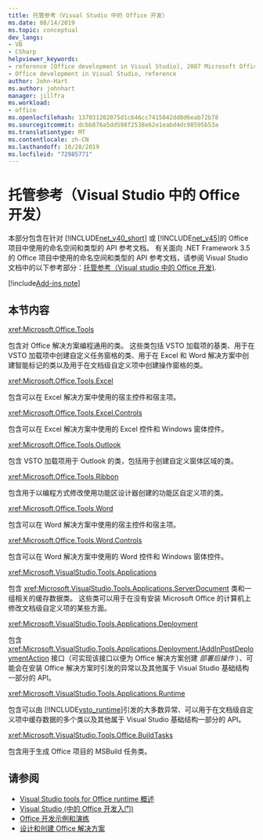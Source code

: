 ```yaml
---
title: 托管参考（Visual Studio 中的 Office 开发）
ms.date: 08/14/2019
ms.topic: conceptual
dev_langs:
- VB
- CSharp
helpviewer_keywords:
- reference [Office development in Visual Studio], 2007 Microsoft Office system
- Office development in Visual Studio, reference
author: John-Hart
ms.author: johnhart
manager: jillfra
ms.workload:
- office
ms.openlocfilehash: 137031202075d1c646cc7415042dd8d6eab72b78
ms.sourcegitcommit: dcbb876a5dd598f2538e62e1eabd4dc98595b53a
ms.translationtype: MT
ms.contentlocale: zh-CN
ms.lasthandoff: 10/28/2019
ms.locfileid: "72985771"
---
```

# <a name="managed-reference-office-development-in-visual-studio"></a>托管参考（Visual Studio 中的 Office 开发）
  本部分包含在针对 [!INCLUDE[net_v40_short](../sharepoint/includes/net-v40-short-md.md)] 或 [!INCLUDE[net_v45](includes/net-v45-md.md)]的 Office 项目中使用的命名空间和类型的 API 参考文档。 有关面向 .NET Framework 3.5 的 Office 项目中使用的命名空间和类型的 API 参考文档，请参阅 Visual Studio 文档中的以下参考部分：[托管参考（Visual studio 中的 Office 开发)](managed-reference-office-development-in-visual-studio.md).

[!include[Add-ins note](includes/addinsnote.md)]

## <a name="in-this-section"></a>本节内容
 <xref:Microsoft.Office.Tools>

 包含对 Office 解决方案编程通用的类。 这些类包括 VSTO 加载项的基类、用于在 VSTO 加载项中创建自定义任务窗格的类、用于在 Excel 和 Word 解决方案中创建智能标记的类以及用于在文档级自定义项中创建操作窗格的类。

 <xref:Microsoft.Office.Tools.Excel>

 包含可以在 Excel 解决方案中使用的宿主控件和宿主项。

 <xref:Microsoft.Office.Tools.Excel.Controls>

 包含可以在 Excel 解决方案中使用的 Excel 控件和 Windows 窗体控件。

 <xref:Microsoft.Office.Tools.Outlook>

 包含 VSTO 加载项用于 Outlook 的类，包括用于创建自定义窗体区域的类。

 <xref:Microsoft.Office.Tools.Ribbon>

 包含用于以编程方式修改使用功能区设计器创建的功能区自定义项的类。

 <xref:Microsoft.Office.Tools.Word>

 包含可以在 Word 解决方案中使用的宿主控件和宿主项。

 <xref:Microsoft.Office.Tools.Word.Controls>

 包含可以在 Word 解决方案中使用的 Word 控件和 Windows 窗体控件。

 <xref:Microsoft.VisualStudio.Tools.Applications>

 包含 <xref:Microsoft.VisualStudio.Tools.Applications.ServerDocument> 类和一组相关的缓存数据类。 这些类可以用于在没有安装 Microsoft Office 的计算机上修改文档级自定义项的某些方面。

 <xref:Microsoft.VisualStudio.Tools.Applications.Deployment>

 包含 <xref:Microsoft.VisualStudio.Tools.Applications.Deployment.IAddInPostDeploymentAction> 接口（可实现该接口以便为 Office 解决方案创建 *部署后操作* ）、可能会在安装 Office 解决方案时引发的异常以及其他属于 Visual Studio 基础结构一部分的 API。

 <xref:Microsoft.VisualStudio.Tools.Applications.Runtime>

 包含可以由 [!INCLUDE[vsto_runtime](includes/vsto-runtime-md.md)]引发的大多数异常、可以用于在文档级自定义项中缓存数据的多个类以及其他属于 Visual Studio 基础结构一部分的 API。

 <xref:Microsoft.VisualStudio.Tools.Office.BuildTasks>

 包含用于生成 Office 项目的 MSBuild 任务类。

## <a name="see-also"></a>请参阅
- [Visual Studio tools for Office runtime 概述](visual-studio-tools-for-office-runtime-overview.md)
- [Visual Studio &#40;中的 Office 开发入门&#41;](getting-started-office-development-in-visual-studio.md)
- [Office 开发示例和演练](office-development-samples-and-walkthroughs.md)
- [设计和创建 Office 解决方案](designing-and-creating-office-solutions.md)
